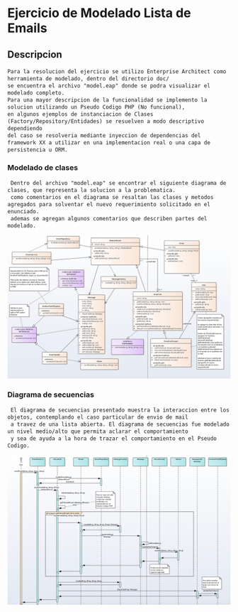 
# Ejercicio de Modelado Lista de Emails

## Descripcion

    Para la resolucion del ejercicio se utilizo Enterprise Architect como herramienta de modelado, dentro del directorio doc/ 
    se encuentra el archivo "model.eap" donde se podra visualizar el modelado completo. 
    Para una mayor descripcion de la funcionalidad se implemento la solucion utilizando un Pseudo Codigo PHP (No funcional), 
    en algunos ejemplos de instanciacion de Clases (Factory/Repository/Entidades) se resuelven a modo descriptivo dependiendo 
    del caso se resolveria mediante inyeccion de dependencias del framework XX a utilizar en una implementacion real o una capa de persistencia u ORM.
     
### Modelado de clases

     Dentro del archivo "model.eap" se encontrar el siguiente diagrama de clases, que representa la solucion a la problematica.
     como comentarios en el diagrama se resaltan las clases y metodos agregados para solventar el nuevo requerimiento solicitado en el enunciado.
     ademas se agregan algunos comentarios que describen partes del modelado.
![picture](doc/clases.png)	
    
### Diagrama de secuencias

     El diagrama de secuencias presentado muestra la interaccion entre los objetos, contemplando el caso particular de envio de mail
     a travez de una lista abierta. El diagrama de secuencias fue modelado un nivel medio/alto que permita aclarar el comportamiento
     y sea de ayuda a la hora de trazar el comportamiento en el Pseudo Codigo.
![picture](doc/secuencia_lista_email_abierta.png)